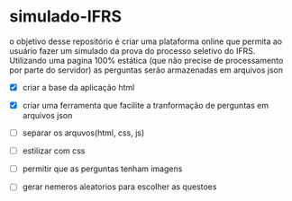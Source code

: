 # simulado-IFRS
o objetivo desse repositório é criar uma plataforma online que permita ao usuário fazer um simulado da prova do processo seletivo do IFRS. Utilizando uma pagina 100% estática (que não precise de processamento por parte do servidor) as perguntas serão armazenadas em arquivos json
- [x] criar a base da aplicação html
- [x] criar uma ferramenta que facilite a tranformação de perguntas em arquivos json
- [ ] separar os arquvos(html, css, js)
- [ ] estilizar com css
- [ ] permitir que as perguntas tenham imagens
- [ ] gerar nemeros aleatorios para escolher as questoes


